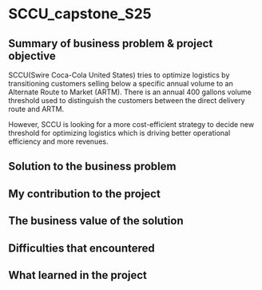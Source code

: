 # SCCU_capstone_S25

## Summary of business problem & project objective

SCCU(Swire Coca-Cola United States) tries to optimize logistics by transitioning customers selling below a specific annual volume to an Alternate Route to Market (ARTM). There is an annual 400 gallons volume threshold used to distinguish the customers between the direct delivery route and ARTM.

However, SCCU is looking for a more cost-efficient strategy to decide new threshold for optimizing logistics which is driving better operational efficiency and more revenues.

## Solution to the business problem

## My contribution to the project

## The business value of the solution

## Difficulties that encountered

## What learned in the project
